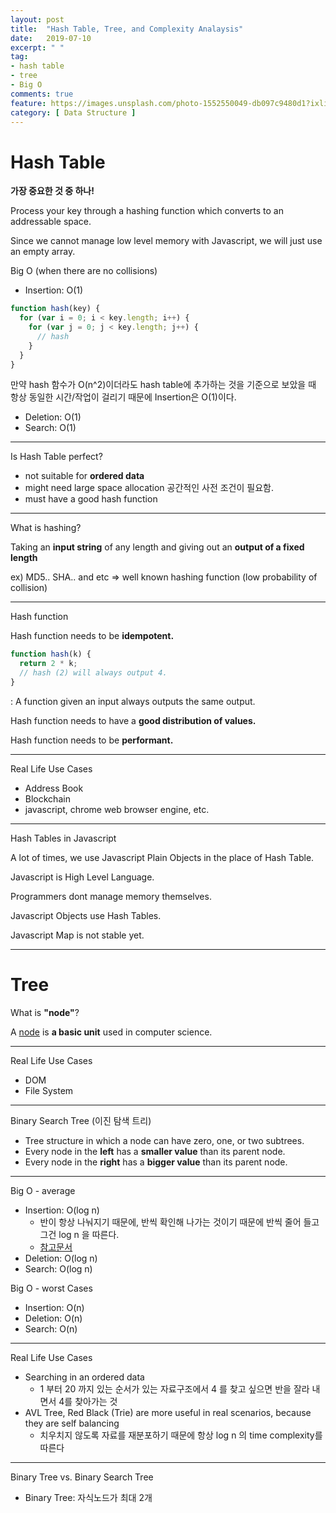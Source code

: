 ```yaml
---
layout: post
title:  "Hash Table, Tree, and Complexity Analaysis"
date:   2019-07-10
excerpt: " "
tag:
- hash table
- tree
- Big O
comments: true
feature: https://images.unsplash.com/photo-1552550049-db097c9480d1?ixlib=rb-1.2.1&ixid=eyJhcHBfaWQiOjEyMDd9&auto=format&fit=crop&w=1234&q=80
category: [ Data Structure ]
---
```


# Hash Table

**가장 중요한 것 중 하나!**

Process your key through a hashing function which converts to an addressable space.

Since we cannot manage low level memory with Javascript, we will just use an empty array.

Big O (when there are no collisions)

- Insertion: O(1)

```javascript
function hash(key) {
  for (var i = 0; i < key.length; i++) {
    for (var j = 0; j < key.length; j++) {
      // hash
    }
  }
}
```

만약 hash 함수가 O(n^2)이더라도 hash table에 추가하는 것을 기준으로 보았을 때 항상 동일한 시간/작업이 걸리기 때문에 Insertion은 O(1)이다.

- Deletion: O(1)
- Search: O(1)

------

Is Hash Table perfect?

- not suitable for **ordered data**
- might need large space allocation 공간적인 사전 조건이 필요함.
- must have a good hash function

------

What is hashing?

Taking an **input string** of any length and giving out an **output of a fixed length**

ex) MD5.. SHA.. and etc => well known hashing function (low probability of collision)

------

Hash function

Hash function needs to be **idempotent.**

```javascript
function hash(k) {
  return 2 * k;
  // hash (2) will always output 4.
}
```

: A function given an input always outputs the same output.

Hash function needs to have a **good distribution of values.**

Hash function needs to be **performant.**

------

Real Life Use Cases

- Address Book
- Blockchain
- javascript, chrome web browser engine, etc.

------

Hash Tables in Javascript

A lot of times, we use Javascript Plain Objects in the place of Hash Table.

Javascript is High Level Language.

Programmers dont manage memory themselves.

Javascript Objects use Hash Tables.

Javascript Map is not stable yet.

------

# Tree

What is **"node"**?

A [node](<https://en.wikipedia.org/wiki/Node_(computer_science)>) is **a basic unit** used in computer science.

------

Real Life Use Cases

- DOM
- File System

------

Binary Search Tree (이진 탐색 트리)

- Tree structure in which a node can have zero, one, or two subtrees.
- Every node in the **left** has a **smaller value** than its parent node.
- Every node in the **right** has a **bigger value** than its parent node.

------

Big O - average

- Insertion: O(log n)
  - 반이 항상 나눠지기 때문에, 반씩 확인해 나가는 것이기 때문에 반씩 줄어 들고 그건 log n 을 따른다.
  - [참고문서](https://hackernoon.com/what-does-the-time-complexity-o-log-n-actually-mean-45f94bb5bfbf)
- Deletion: O(log n)
- Search: O(log n)

Big O - worst Cases

- Insertion: O(n)
- Deletion: O(n)
- Search: O(n)

------

Real Life Use Cases

- Searching in an ordered data
  - 1 부터 20 까지 있는 순서가 있는 자료구조에서 4 를 찾고 싶으면 반을 잘라 내면서 4를 찾아가는 것
- AVL Tree, Red Black (Trie) are more useful in real scenarios, because they are self balancing
  - 치우치지 않도록 자료를 재분포하기 때문에 항상 log n 의 time complexity를 따른다

------

Binary Tree vs. Binary Search Tree

- Binary Tree: 자식노드가 최대 2개
